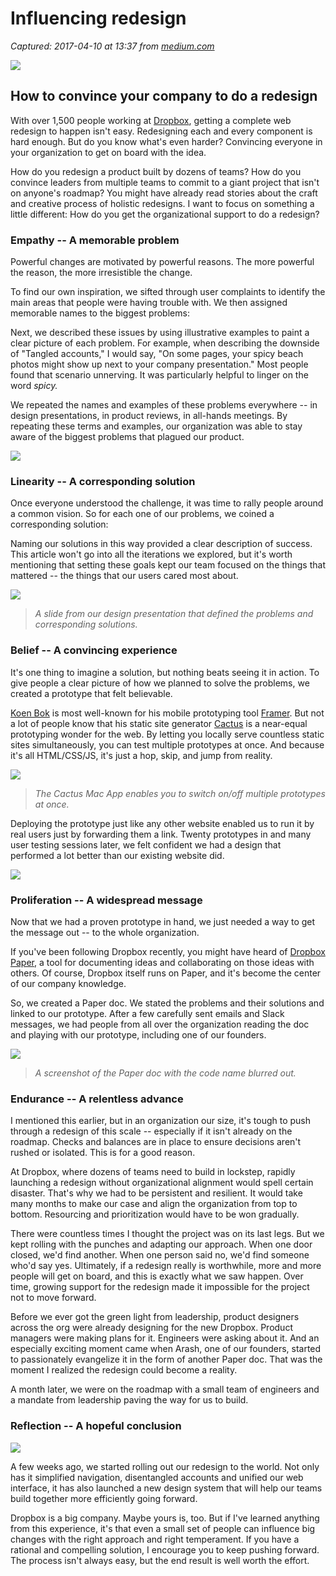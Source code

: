 # Influencing redesign

_Captured: 2017-04-10 at 13:37 from [medium.com](https://medium.com/dropbox-design/influencing-redes-85844706fbe4)_

![](https://cdn-images-1.medium.com/max/1000/1*UUkfF401lf-l_DhRCvdJ8A.jpeg)

## How to convince your company to do a redesign

With over 1,500 people working at [Dropbox](https://www.dropbox.com/), getting a complete web redesign to happen isn't easy. Redesigning each and every component is hard enough. But do you know what's even harder? Convincing everyone in your organization to get on board with the idea.

How do you redesign a product built by dozens of teams? How do you convince leaders from multiple teams to commit to a giant project that isn't on anyone's roadmap? You might have already read stories about the craft and creative process of holistic redesigns. I want to focus on something a little different: How do you get the organizational support to do a redesign?

### Empathy -- A memorable problem

Powerful changes are motivated by powerful reasons. The more powerful the reason, the more irresistible the change.

To find our own inspiration, we sifted through user complaints to identify the main areas that people were having trouble with. We then assigned memorable names to the biggest problems:

Next, we described these issues by using illustrative examples to paint a clear picture of each problem. For example, when describing the downside of "Tangled accounts," I would say, "On some pages, your spicy beach photos might show up next to your company presentation." Most people found that scenario unnerving. It was particularly helpful to linger on the word _spicy._

We repeated the names and examples of these problems everywhere -- in design presentations, in product reviews, in all-hands meetings. By repeating these terms and examples, our organization was able to stay aware of the biggest problems that plagued our product.

![](https://cdn-images-1.medium.com/max/1000/0*Rhe2VAuTtkO2NfEp.png)

### Linearity -- A corresponding solution

Once everyone understood the challenge, it was time to rally people around a common vision. So for each one of our problems, we coined a corresponding solution:

Naming our solutions in this way provided a clear description of success. This article won't go into all the iterations we explored, but it's worth mentioning that setting these goals kept our team focused on the things that mattered -- the things that our users cared most about.

![](https://cdn-images-1.medium.com/max/800/0*YeX0TDtUINMujUq7.png)

> _A slide from our design presentation that defined the problems and corresponding solutions._

### Belief -- A convincing experience

It's one thing to imagine a solution, but nothing beats seeing it in action. To give people a clear picture of how we planned to solve the problems, we created a prototype that felt believable.

[Koen Bok](https://twitter.com/koenbok) is most well-known for his mobile prototyping tool [Framer](https://framer.com/). But not a lot of people know that his static site generator [Cactus](https://github.com/eudicots/Cactus) is a near-equal prototyping wonder for the web. By letting you locally serve countless static sites simultaneously, you can test multiple prototypes at once. And because it's all HTML/CSS/JS, it's just a hop, skip, and jump from reality.

![](https://cdn-images-1.medium.com/max/800/1*77kbBtLnJVZ-IL59nYFi-g.png)

> _The Cactus Mac App enables you to switch on/off multiple prototypes at once._

Deploying the prototype just like any other website enabled us to run it by real users just by forwarding them a link. Twenty prototypes in and many user testing sessions later, we felt confident we had a design that performed a lot better than our existing website did.

![](https://cdn-images-1.medium.com/max/1000/1*VZnqnyXdpCJahrfhujC__w.gif)

### Proliferation -- A widespread message

Now that we had a proven prototype in hand, we just needed a way to get the message out -- to the whole organization.

If you've been following Dropbox recently, you might have heard of [Dropbox Paper](https://www.dropbox.com/paper), a tool for documenting ideas and collaborating on those ideas with others. Of course, Dropbox itself runs on Paper, and it's become the center of our company knowledge.

So, we created a Paper doc. We stated the problems and their solutions and linked to our prototype. After a few carefully sent emails and Slack messages, we had people from all over the organization reading the doc and playing with our prototype, including one of our founders.

![](https://cdn-images-1.medium.com/max/1000/1*x40G0HkX56ZWnlkM5-9A4A.png)

> _A screenshot of the Paper doc with the code name blurred out._

### Endurance -- A relentless advance

I mentioned this earlier, but in an organization our size, it's tough to push through a redesign of this scale -- especially if it isn't already on the roadmap. Checks and balances are in place to ensure decisions aren't rushed or isolated. This is for a good reason.

At Dropbox, where dozens of teams need to build in lockstep, rapidly launching a redesign without organizational alignment would spell certain disaster. That's why we had to be persistent and resilient. It would take many months to make our case and align the organization from top to bottom. Resourcing and prioritization would have to be won gradually.

There were countless times I thought the project was on its last legs. But we kept rolling with the punches and adapting our approach. When one door closed, we'd find another. When one person said no, we'd find someone who'd say yes. Ultimately, if a redesign really is worthwhile, more and more people will get on board, and this is exactly what we saw happen. Over time, growing support for the redesign made it impossible for the project not to move forward.

Before we ever got the green light from leadership, product designers across the org were already designing for the new Dropbox. Product managers were making plans for it. Engineers were asking about it. And an especially exciting moment came when Arash, one of our founders, started to passionately evangelize it in the form of another Paper doc. That was the moment I realized the redesign could become a reality.

A month later, we were on the roadmap with a small team of engineers and a mandate from leadership paving the way for us to build.

### Reflection -- A hopeful conclusion

![](https://cdn-images-1.medium.com/max/1000/0*xhacw4-oiwAxjMNT.png)

A few weeks ago, we started rolling out our redesign to the world. Not only has it simplified navigation, disentangled accounts and unified our web interface, it has also launched a new design system that will help our teams build together more efficiently going forward.

Dropbox is a big company. Maybe yours is, too. But if I've learned anything from this experience, it's that even a small set of people can influence big changes with the right approach and right temperament. If you have a rational and compelling solution, I encourage you to keep pushing forward. The process isn't always easy, but the end result is well worth the effort.

